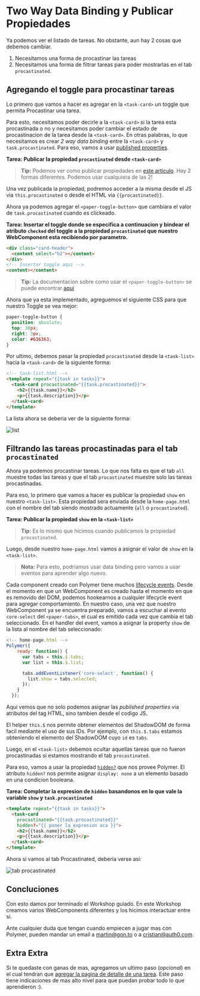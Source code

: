 # Two Way Data Binding y Publicar Propiedades

Ya podemos ver el listado de tareas. No obstante, aun hay 2 cosas que debemos cambiar.

1. Necesitamos una forma de procastinar las tareas
1. Necesitamos una forma de filtrar tareas para poder mostrarlas en el tab `procastinated`.

## Agregando el toggle para procastinar tareas

Lo primero que vamos a hacer es agregar en la `<task-card>` un toggle que permita Procastinar una tarea. 

Para esto, necesitamos poder decirle a la `<task-card>` si la tarea esta procastinada o no y necesitamos poder cambiar el estado de procastinacion de la tarea desde la `<task-card>`. En otras palabras, lo que necesitamos es crear  _2 way data binding_ entre la `<task-card>` y `task.procastinated`. Para eso, vamos a usar [published properties](https://www.polymer-project.org/docs/polymer/polymer.html#published-properties).

**Tarea: Publicar la propiedad `procastinated` desde `<task-card>`**

> **Tip:** Podemos ver como publicar propiedades en [este articulo](https://www.polymer-project.org/docs/polymer/polymer.html#published-properties). Hay 2 formas diferentes. Podemos usar cualquiera de las 2!

Una vez publicada la propiedad, podremos acceder a la misma desde el JS via `this.procastinated` o desde el HTML via `{{procastinated}}`.

Ahora ya podemos agregar el `<paper-toggle-button>` que cambiara el valor de `task.procastinated` cuando es clickeado.

**Tarea: Insertar el toggle donde se especifica a continuacion y bindear el atributo `checked` del toggle a la propiedad `procastinated` que nuestro WebComponent esta recibiendo por parametro.**

````html
<div class="card-header">
  <content select="h2"></content>
</div>
<!-- Insertar toggle aqui -->
<content></content>
````

> **Tip:** La documentacion sobre como usar el `<paper-toggle-button>` se puede encontrar [aqui](https://www.polymer-project.org/docs/elements/paper-elements.html#paper-toggle-button)

Ahora que ya esta implementado, agreguemos el siguiente CSS para que nuestro Toggle se vea mejor:

````css
paper-toggle-button {
  position: absolute;
  top: 30px;
  right: 3px;
  color: #636363;
}
````

Por ultimo, debemos pasar la propiedad `procastinated` desde la `<task-list>` hacia la `<task-card>` de la siguiente forma:

````html
<!-- task-list.html -->
<template repeat="{{task in tasks}}">
  <task-card procastinated="{{task.procastinated}}">
    <h2>{{task.name}}</h2>
    <p>{{task.description}}</p>
  </task-card>
</template>
````

La lista ahora se deberia ver de la siguiente forma:

![list](https://cloudup.com/cYBm3FwELEm+)

## Filtrando las tareas procastinadas para el tab `procastinated`

Ahora ya podemos procastinar tareas. Lo que nos falta es que el tab `all` muestre todas las tareas y que el tab `procastinated` muestre solo las tareas procastinadas.

Para eso, lo primero que vamos a hacer es publicar la propiedad `show` en nuestro `<task-list>`. Esta propiedad sera enviada desde la `home-page.html` con el nombre del tab siendo mostrado actuamente (`all` o `procastinated`).

**Tarea: Publicar la propiedad `show` en la `<task-list>`**

> **Tip:** Es lo mismo que hicimos cuando publicamos la propiedad `procastinated`.

Luego, desde nuestro `home-page.html` vamos a asignar el valor de `show` en la `<task-list>`. 

> **Nota:** Para esto, podriamos usar data binding pero vamos a usar eventos para aprender algo nuevo.

Cada component creado con Polymer tiene muchos [lifecycle events](https://www.polymer-project.org/docs/polymer/polymer.html#lifecyclemethods). Desde el momento en que un WebComponent es creado hasta el momento en que es removido del DOM, podemos hookearnos a cualquier lifecycle event para agregar comportamiento. En nuestro caso, una vez que nuestro WebComponent ya se encuentra preparado, vamos a escuchar al evento `core-select` del `<paper-tabs>`, el cual es emitido cada vez que cambia el tab seleccionado. En el handler del event, vamos a asignar la property `show` de la lista al nombre del tab seleccionado:

````js
<!-- home-page.html -->
Polymer({
    ready: function() {
      var tabs = this.$.tabs;
      var list = this.$.list;

      tabs.addEventListener('core-select', function() {
        list.show = tabs.selected;
      });
    }
  });
````

Aqui vemos que no solo podemos asignar las _published properties_ via atributos del tag HTML, sino tambien desde el codigo JS.

El helper `this.$` nos permite obtener elementos del ShadowDOM de forma facil mediante el uso de sus IDs. Por ejemplo, con `this.$.tabs` estamos obteniendo el elemento del ShadowDOM cuyo `id` es `tabs`.

Luego, en el `<task-list>` debemos ocultar aquellas tareas que no fueron procastinadas si estamos mostrando el tab `procastinated`.

Para eso, vamos a usar la propiedad [`hidden?`](https://www.polymer-project.org/docs/polymer/layout-attrs.html#general-purpose-attributes) que nos provee Polymer. El atributo `hidden?` nos permite asignar `display: none` a un elemento basado en una condicion booleana.

**Tarea: Completar la expresion de `hidden` basandonos en lo que vale la variable `show` y `task.procastinated`**

````html
<template repeat="{{task in tasks}}">
  <task-card 
    procastinated="{{task.procastinated}}"
    hidden?="{{ poner la expresion aca }}">
    <h2>{{task.name}}</h2>
    <p>{{task.description}}</p>
  </task-card>
</template>
````

Ahora si vamos al tab Procastinated, deberia verse asi:

![tab procastinated](https://cloudup.com/cLnhdzVtOz5+)

## Concluciones

Con esto damos por terminado el Workshop guiado. En este Workshop creamos varios WebComponents diferentes y los hicimos interactuar entre si.

Ante cualquier duda que tengan cuando empiecen a jugar mas con Polymer, pueden mandar un email a [martin@gon.to](mailto:martin@gon.to) o a [cristian@auth0.com](mailto:cristian@auth0.com).

## Extra Extra

Si te quedaste con ganas de mas, agregamos un ultimo paso (_opcional_) en el cual tendran que [agregar la pagina de detalle de una tarea](6-item-detail.md). Este paso tiene indicaciones de mas alto nivel para que puedan probar todo lo que aprendieron :).
